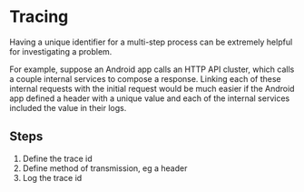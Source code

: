 # Tracing

Having a unique identifier for a multi-step process can be extremely helpful for investigating a problem.

For example, suppose an Android app calls an HTTP API cluster, which calls a couple internal services to compose a response. Linking each of these internal requests with the initial request would be much easier if the Android app defined a header with a unique value and each of the internal services included the value in their logs.

## Steps

1. Define the trace id
1. Define method of transmission, eg a header
1. Log the trace id
